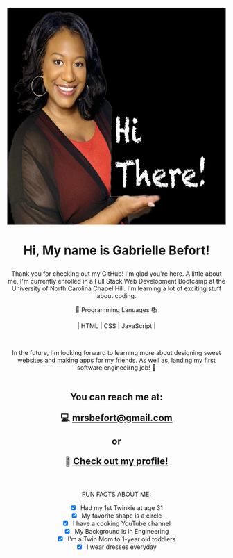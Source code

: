 <p align="center">
 <img src="./images/IMG_7855.JPG" width="700" height="500">
</p>


<h1><p align="center"> Hi, My name is Gabrielle Befort!</p></h1>

<p align="center">
Thank you for checking out my GitHub! I'm glad you're here. A little about me, I'm currently enrolled in a Full Stack Web Development Bootcamp at the University of North Carolina Chapel Hill. I'm learning a lot of exciting stuff about coding. </p>

<div align="center">
 
 📝  Programming Lanuages 📚 
 
| HTML | CSS | JavaScript |
 
<div>

<br>

In the future, I'm looking forward to learning more about designing sweet websites and making apps for my friends. As well as, landing my first software engineeirng job! 🤩
<br>
 <br>

<h2>You can reach me at:
 
 
💻  mrsbefort@gmail.com 

or 

🔗 [Check out my profile!](http://mrsbefort.github.io/Looking-for-a-Developer/)
 </h2>

<br>
  <br>
FUN FACTS ABOUT ME: 
 
- [x] Had my 1st Twinkie at age 31 
- [x] My favorite shape is a circle
- [x] I have a cooking YouTube channel 
- [x] My Background is in Engineering
- [x] I'm a Twin Mom to 1-year old toddlers
- [x] I wear dresses everyday

 <br>



